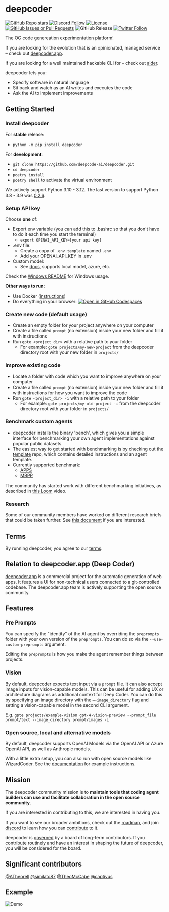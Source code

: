# deepcoder

[![GitHub Repo stars](https://img.shields.io/github/stars/deepcode-ai/deepcoder?style=social)](https://github.com/deepcode-ai/deepcoder)
[![Discord Follow](https://dcbadge.vercel.app/api/server/8tcDQ89Ej2?style=flat)](https://discord.gg/8tcDQ89Ej2)
[![License](https://img.shields.io/github/license/deepcode-ai/deepcoder)](https://github.com/deepcode-ai/deepcoder/blob/main/LICENSE)
[![GitHub Issues or Pull Requests](https://img.shields.io/github/issues/deepcode-ai/deepcoder)](https://github.com/deepcode-ai/deepcoder/issues)
![GitHub Release](https://img.shields.io/github/v/release/deepcode-ai/deepcoder)
[![Twitter Follow](https://img.shields.io/twitter/follow/khulnasoft?style=social)](https://twitter.com/khulnasoft)

The OG code genereation experimentation platform!

If you are looking for the evolution that is an opinionated, managed service – check out [deepcoder.app](https://deepcoder.app).

If you are looking for a well maintained hackable CLI for – check out [aider](https://github.com/paul-gauthier/aider).

deepcoder lets you:

- Specify software in natural language
- Sit back and watch as an AI writes and executes the code
- Ask the AI to implement improvements

## Getting Started

### Install deepcoder

For **stable** release:

- `python -m pip install deepcoder`

For **development**:

- `git clone https://github.com/deepcode-ai/deepcoder.git`
- `cd deepcoder`
- `poetry install`
- `poetry shell` to activate the virtual environment

We actively support Python 3.10 - 3.12. The last version to support Python 3.8 - 3.9 was [0.2.6](https://pypi.org/project/deepcoder/0.2.6/).

### Setup API key

Choose **one** of:

- Export env variable (you can add this to .bashrc so that you don't have to do it each time you start the terminal)
    - `export OPENAI_API_KEY=[your api key]`
- .env file:
    - Create a copy of `.env.template` named `.env`
    - Add your OPENAI_API_KEY in .env
- Custom model:
    - See [docs](https://deepcoder.readthedocs.io/en/latest/open_models.html), supports local model, azure, etc.

Check the [Windows README](./WINDOWS_README.md) for Windows usage.

**Other ways to run:**

- Use Docker ([instructions](docker/README.md))
- Do everything in your browser:
[![Open in GitHub Codespaces](https://github.com/codespaces/badge.svg)](https://github.com/deepcode-ai/deepcoder/codespaces)

### Create new code (default usage)

- Create an empty folder for your project anywhere on your computer
- Create a file called `prompt` (no extension) inside your new folder and fill it with instructions
- Run `gpte <project_dir>` with a relative path to your folder
    - For example: `gpte projects/my-new-project` from the deepcoder directory root with your new folder in `projects/`

### Improve existing code

- Locate a folder with code which you want to improve anywhere on your computer
- Create a file called `prompt` (no extension) inside your new folder and fill it with instructions for how you want to improve the code
- Run `gpte <project_dir> -i` with a relative path to your folder
    - For example: `gpte projects/my-old-project -i` from the deepcoder directory root with your folder in `projects/`

### Benchmark custom agents

- deepcoder installs the binary 'bench', which gives you a simple interface for benchmarking your own agent implementations against popular public datasets.
- The easiest way to get started with benchmarking is by checking out the [template](https://github.com/deepcode-ai/gpte-bench-template) repo, which contains detailed instructions and an agent template.
- Currently supported benchmark:
    - [APPS](https://github.com/hendrycks/apps)
    - [MBPP](https://github.com/google-research/google-research/tree/master/mbpp)

The community has started work with different benchmarking initiatives, as described in [this Loom](https://www.loom.com/share/206805143fbb4302b5455a5329eaab17?sid=f689608f-8e49-44f7-b55f-4c81e9dc93e6) video.

### Research


Some of our community members have worked on different research briefs that could be taken further. See [this document](https://docs.google.com/document/d/1qmOj2DvdPc6syIAm8iISZFpfik26BYw7ZziD5c-9G0E/edit?usp=sharing) if you are interested.

## Terms

By running deepcoder, you agree to our [terms](https://github.com/deepcode-ai/deepcoder/blob/main/TERMS_OF_USE.md).

## Relation to deepcoder.app (Deep Coder)

[deepcoder.app](https://deepcoder.app/) is a commercial project for the automatic generation of web apps.
It features a UI for non-technical users connected to a git-controlled codebase.
The deepcoder.app team is actively supporting the open source community.

## Features

### Pre Prompts

You can specify the "identity" of the AI agent by overriding the `preprompts` folder with your own version of the `preprompts`. You can do so via the `--use-custom-preprompts` argument.

Editing the `preprompts` is how you make the agent remember things between projects.

### Vision

By default, deepcoder expects text input via a `prompt` file. It can also accept image inputs for vision-capable models. This can be useful for adding UX or architecture diagrams as additional context for Deep Coder. You can do this by specifying an image directory with the `—-image_directory` flag and setting a vision-capable model in the second CLI argument.

E.g. `gpte projects/example-vision gpt-4-vision-preview --prompt_file prompt/text --image_directory prompt/images -i`

### Open source, local and alternative models

By default, deepcoder supports OpenAI Models via the OpenAI API or Azure OpenAI API, as well as Anthropic models.

With a little extra setup, you can also run with open source models like WizardCoder. See the [documentation](https://deepcoder.readthedocs.io/en/latest/open_models.html) for example instructions.

## Mission

The deepcoder community mission is to **maintain tools that coding agent builders can use and facilitate collaboration in the open source community**.

If you are interested in contributing to this, we are interested in having you.

If you want to see our broader ambitions, check out the [roadmap](https://github.com/deepcode-ai/deepcoder/blob/main/ROADMAP.md), and join
[discord](https://discord.gg/8tcDQ89Ej2)
to learn how you can [contribute](.github/CONTRIBUTING.md) to it.

deepcoder is [governed](https://github.com/deepcode-ai/deepcoder/blob/main/GOVERNANCE.md) by a board of long-term contributors. If you contribute routinely and have an interest in shaping the future of deepcoder, you will be considered for the board.

## Significant contributors

[@ATheorell](https://github.com/ATheorell) [@similato87](https://github.com/similato87) [@TheoMcCabe](https://github.com/TheoMcCabe) [@captivus](https://github.com/captivus)

## Example

![Demo](https://github.com/deepcode-ai/deepcoder/assets/4467025/40d0a9a8-82d0-4432-9376-136df0d57c99)
